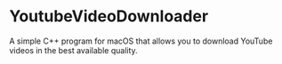 # YoutubeVideoDownloader
A simple C++ program for macOS that allows you to download YouTube videos in the best available quality.
